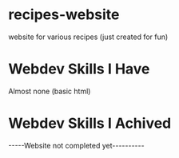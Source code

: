 # recipes-website
website for various recipes (just created for fun)

# Webdev Skills I Have 
Almost none
(basic html)

# Webdev Skills I Achived
-----Website not completed yet----------
